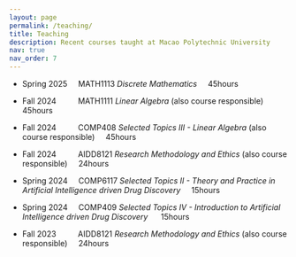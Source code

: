 ```yaml
---
layout: page
permalink: /teaching/
title: Teaching
description: Recent courses taught at Macao Polytechnic University
nav: true
nav_order: 7
---
```


- Spring 2025&nbsp;&nbsp;&nbsp;&nbsp;           MATH1113 *Discrete Mathematics*&nbsp;&nbsp;&nbsp;&nbsp; 45hours

- Fall 2024&nbsp;&nbsp;&nbsp;&nbsp;&nbsp;&nbsp;&nbsp;&nbsp;&nbsp; MATH1111 *Linear Algebra* (also course responsible)&nbsp;&nbsp;&nbsp;&nbsp;  45hours

- Fall 2024&nbsp;&nbsp;&nbsp;&nbsp;&nbsp;&nbsp;&nbsp;&nbsp;&nbsp; COMP408 *Selected Topics III - Linear Algebra* (also course responsible)&nbsp;&nbsp;&nbsp;&nbsp;  45hours

- Fall 2024&nbsp;&nbsp;&nbsp;&nbsp;&nbsp;&nbsp;&nbsp;&nbsp;&nbsp; AIDD8121 *Research Methodology and Ethics* (also course responsible)&nbsp;&nbsp;&nbsp;&nbsp;  24hours

- Spring 2024&nbsp;&nbsp;&nbsp;&nbsp; COMP6117 *Selected Topics II - Theory and Practice in Artificial Intelligence driven Drug Discovery*&nbsp;&nbsp;&nbsp;&nbsp;  15hours

- Spring 2024&nbsp;&nbsp;&nbsp;&nbsp; COMP409 *Selected Topics IV - Introduction to Artificial Intelligence driven Drug Discovery* &nbsp;&nbsp;&nbsp;&nbsp;  15hours

- Fall 2023&nbsp;&nbsp;&nbsp;&nbsp;&nbsp;&nbsp;&nbsp;&nbsp;&nbsp; AIDD8121 *Research Methodology and Ethics* (also course responsible)&nbsp;&nbsp;&nbsp;&nbsp;  24hours

